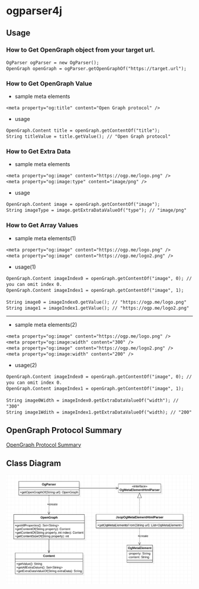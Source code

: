 # ogparser4j

## Usage
### How to Get OpenGraph object from your target url. 
```
OgParser ogParser = new OgParser();
OpenGraph openGraph = ogParser.getOpenGraphOf("https://target.url");
```

### How to Get OpenGraph Value
- sample meta elements
```
<meta property="og:title" content="Open Graph protocol" />
```

- usage
```
OpenGraph.Content title = openGraph.getContentOf("title");
String titleValue = title.getValue(); // "Open Graph protocol"
```

### How to Get Extra Data
- sample meta elements
```
<meta property="og:image" content="https://ogp.me/logo.png" />
<meta property="og:image:type" content="image/png" />
```

- usage
```
OpenGraph.Content image = openGraph.getContentOf("image");
String imageType = image.getExtraDataValueOf("type"); // "image/png"
```

### How to Get Array Values
- sample meta elements(1)
```
<meta property="og:image" content="https://ogp.me/logo.png" />
<meta property="og:image" content="https://ogp.me/logo2.png" />
```

- usage(1)
```
OpenGraph.Content imageIndex0 = openGraph.getContentOf("image", 0); // you can omit index 0.
OpenGraph.Content imageIndex1 = openGraph.getContentOf("image", 1);

String image0 = imageIndex0.getValue(); // "https://ogp.me/logo.png"
String image1 = imageIndex1.getValue(); // "https://ogp.me/logo2.png"
```

---

- sample meta elements(2)
```
<meta property="og:image" content="https://ogp.me/logo.png" />
<meta property="og:image:width" content="300" />
<meta property="og:image" content="https://ogp.me/logo2.png" />
<meta property="og:image:width" content="200" />
```

- usage(2)
```
OpenGraph.Content imageIndex0 = openGraph.getContentOf("image", 0); // you can omit index 0.
OpenGraph.Content imageIndex1 = openGraph.getContentOf("image", 1);

String image0Width = imageIndex0.getExtraDataValueOf("width"); // "300"
String image1Wdith = imageIndex1.getExtraDataValueOf("width); // "200"
```

## OpenGraph Protocol Summary
[OpenGraph Protocol Summary](./docs/OpenGraph-Protocol-Summary.md)

## Class Diagram
![class-diagram](./docs/diagram/class-diagram.png)
